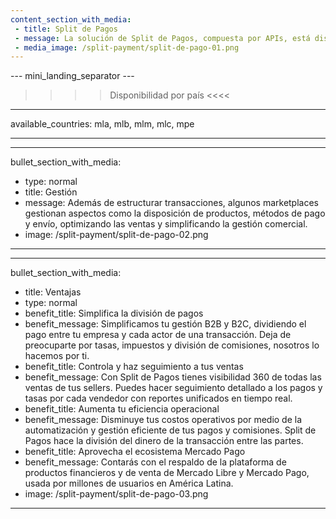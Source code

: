 ```yaml
---
content_section_with_media: 
 - title: Split de Pagos
 - message: La solución de Split de Pagos, compuesta por APIs, está diseñada para proporcionar servicios de Proveedor de Servicios de Pago (PSP) a vendedores en modelos de marketplace. Los marketplaces son plataformas de comercio electrónico que conectan vendedores y compradores, ofreciendo un entorno unificado para ventas en línea, ampliando el alcance y la conversión. 
 - media_image: /split-payment/split-de-pago-01.png
---
```


--- mini_landing_separator ---

>>>> Disponibilidad por país <<<<
---
available_countries: mla, mlb, mlm, mlc, mpe

---

---
bullet_section_with_media:
 - type: normal
 - title: Gestión
 - message: Además de estructurar transacciones, algunos marketplaces gestionan aspectos como la disposición de productos, métodos de pago y envío, optimizando las ventas y simplificando la gestión comercial.
 - image: /split-payment/split-de-pago-02.png
---

---
bullet_section_with_media: 
 - title: Ventajas
 - type: normal
 - benefit_title: Simplifica la división de pagos
 - benefit_message: Simplificamos tu gestión B2B y B2C, dividiendo el pago entre tu empresa y cada actor de una transacción. Deja de preocuparte por tasas, impuestos y división de comisiones, nosotros lo hacemos por ti.
 - benefit_title: Controla y haz seguimiento a tus ventas
 - benefit_message: Con Split de Pagos tienes visibilidad 360 de todas las ventas de tus sellers. Puedes hacer seguimiento detallado a los pagos y tasas por cada vendedor con reportes unificados en tiempo real.
 - benefit_title: Aumenta tu eficiencia operacional
 - benefit_message: Disminuye tus costos operativos por medio de la automatización y gestión eficiente de tus pagos y comisiones. Split de Pagos hace la división del dinero de la transacción entre las partes.
 - benefit_title: Aprovecha el ecosistema Mercado Pago
 - benefit_message: Contarás con el respaldo de la plataforma de productos financieros y de venta de Mercado Libre y Mercado Pago, usada por millones de usuarios en América Latina.
 - image: /split-payment/split-de-pago-03.png
---
